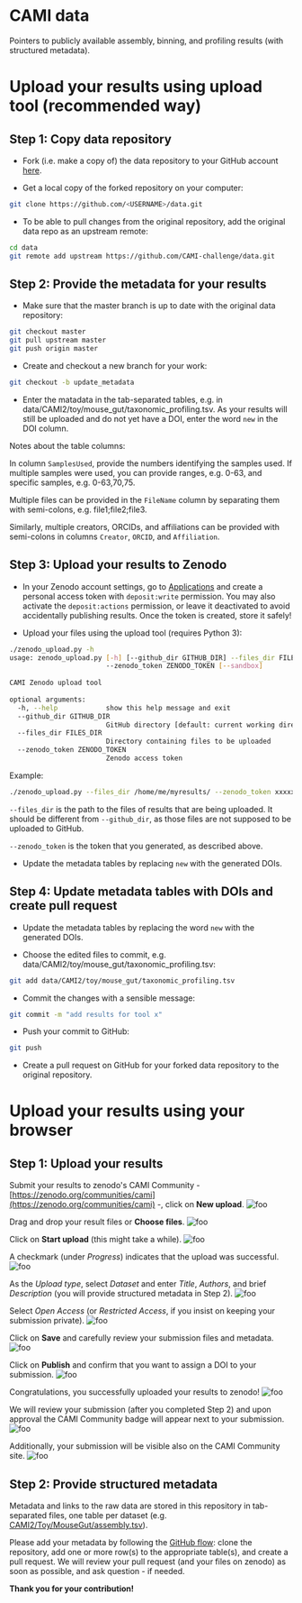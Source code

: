 # CAMI data
Pointers to publicly available assembly, binning, and profiling results (with structured metadata).

# Upload your results using upload tool (recommended way)

## Step 1: Copy data repository

* Fork (i.e. make a copy of) the data repository to your GitHub account [here](https://github.com/CAMI-challenge/data/fork).

* Get a local copy of the forked repository on your computer:
~~~BASH
git clone https://github.com/<USERNAME>/data.git
~~~

* To be able to pull changes from the original repository, add the original data repo as an upstream remote:
~~~BASH
cd data
git remote add upstream https://github.com/CAMI-challenge/data.git
~~~

## Step 2: Provide the metadata for your results

* Make sure that the master branch is up to date with the original data repository:
~~~BASH
git checkout master
git pull upstream master
git push origin master
~~~

* Create and checkout a new branch for your work:
~~~BASH
git checkout -b update_metadata
~~~

* Enter the matadata in the tab-separated tables, e.g. in data/CAMI2/toy/mouse_gut/taxonomic_profiling.tsv. As your results will still be uploaded and do not yet have a DOI, enter the word `new` in the DOI column.

Notes about the table columns:

In column `SamplesUsed`, provide the numbers identifying the samples used. If multiple samples were used, you can provide ranges, e.g. 0-63, and specific samples, e.g. 0-63,70,75.

Multiple files can be provided in the `FileName` column by separating them with semi-colons, e.g. file1;file2;file3.

Similarly, multiple creators, ORCIDs, and affiliations can be provided with semi-colons in columns `Creator`, `ORCID`, and `Affiliation`.
 

## Step 3: Upload your results to Zenodo

* In your Zenodo account settings, go to [Applications](https://zenodo.org/account/settings/applications/) and create a personal access token with `deposit:write` permission. You may also activate the `deposit:actions` permission, or leave it deactivated to avoid accidentally publishing results. Once the token is created, store it safely!

* Upload your files using the upload tool (requires Python 3):

~~~BASH
./zenodo_upload.py -h
usage: zenodo_upload.py [-h] [--github_dir GITHUB_DIR] --files_dir FILES_DIR
                        --zenodo_token ZENODO_TOKEN [--sandbox]                                                                                                                                                   
                                                                                                                                                                                                                  
CAMI Zenodo upload tool                                                                                                                                                                                           
                                                                                                                                                                                                                  
optional arguments:                                                                                                                                                                                               
  -h, --help            show this help message and exit                                                                                                                                                           
  --github_dir GITHUB_DIR                                                                                                                                                                                         
                        GitHub directory [default: current working directory]                                                                                                                                     
  --files_dir FILES_DIR                                                                                                                                                                                           
                        Directory containing files to be uploaded                                                                                                                                                 
  --zenodo_token ZENODO_TOKEN                                                                                                                                                                                     
                        Zenodo access token
~~~

Example:
~~~BASH
./zenodo_upload.py --files_dir /home/me/myresults/ --zenodo_token xxxxxxxxxxxxxxxxxxxxxxxxxxxxxxxxxxxxxxxxxxxxxxxxxxxxxxxxxxxx
~~~

`--files_dir` is the path to the files of results that are being uploaded. It should be different from `--github_dir`, as those files are not supposed to be uploaded to GitHub. 

`--zenodo_token` is the token that you generated, as described above.

* Update the metadata tables by replacing `new` with the generated DOIs.

## Step 4: Update metadata tables with DOIs and create pull request 

* Update the metadata tables by replacing the word `new` with the generated DOIs.

* Choose the edited files to commit, e.g. data/CAMI2/toy/mouse_gut/taxonomic_profiling.tsv:
~~~BASH
git add data/CAMI2/toy/mouse_gut/taxonomic_profiling.tsv
~~~

* Commit the changes with a sensible message:
~~~BASH
git commit -m "add results for tool x"
~~~

* Push your commit to GitHub:
~~~BASH
git push
~~~

* Create a pull request on GitHub for your forked data repository to the original repository.


# Upload your results using your browser

## Step 1: Upload your results

Submit your results to zenodo's CAMI Community - [https://zenodo.org/communities/cami](https://zenodo.org/communities/cami) -, click on **New upload**.
![foo](https://raw.githubusercontent.com/CAMI-challenge/data/master/_tutorial/z01.png)

Drag and drop your result files or **Choose files**.
![foo](https://raw.githubusercontent.com/CAMI-challenge/data/master/_tutorial/z02.png)

Click on **Start upload** (this might take a while).
![foo](https://raw.githubusercontent.com/CAMI-challenge/data/master/_tutorial/z03.png)

A checkmark (under *Progress*) indicates that the upload was successful.
![foo](https://raw.githubusercontent.com/CAMI-challenge/data/master/_tutorial/z04.png)

As the *Upload type*, select *Dataset* and enter *Title*, *Authors*, and brief *Description* (you will provide structured metadata in Step 2).
![foo](https://raw.githubusercontent.com/CAMI-challenge/data/master/_tutorial/z05.png)

Select *Open Access* (or *Restricted Access*, if you insist on keeping your submission private).
![foo](https://raw.githubusercontent.com/CAMI-challenge/data/master/_tutorial/z06.png)

Click on **Save** and carefully review your submission files and metadata.
![foo](https://raw.githubusercontent.com/CAMI-challenge/data/master/_tutorial/z07.png)

Click on **Publish** and confirm that you want to assign a DOI to your submission.
![foo](https://raw.githubusercontent.com/CAMI-challenge/data/master/_tutorial/z08.png)

Congratulations, you successfully uploaded your results to zenodo!
![foo](https://raw.githubusercontent.com/CAMI-challenge/data/master/_tutorial/z09.png)

We will review your submission (after you completed Step 2) and upon approval the CAMI Community badge will appear next to your submission.
![foo](https://raw.githubusercontent.com/CAMI-challenge/data/master/_tutorial/z10.png)

Additionally, your submission will be visible also on the CAMI Community site.
![foo](https://raw.githubusercontent.com/CAMI-challenge/data/master/_tutorial/z11.png)


## Step 2: Provide structured metadata

Metadata and links to the raw data are stored in this repository in tab-separated files, one table per dataset (e.g. [CAMI2/Toy/MouseGut/assembly.tsv](https://github.com/CAMI-challenge/data/blob/master/CAMI2/Toy/MouseGut/assembly.tsv)).

Please add your metadata by following the [GitHub flow](https://guides.github.com/introduction/flow/): clone the repository, add one or more row(s) to the appropriate table(s), and create a pull request.
We will review your pull request (and your files on zenodo) as soon as possible, and ask question - if needed.

**Thank you for your contribution!**
